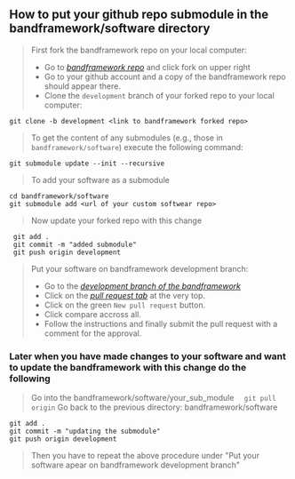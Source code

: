 ## How to put your github repo submodule in the bandframework/software directory

> First fork the bandframework repo on your local computer:
> - Go to *[bandframework repo](https://github.com/bandframework/bandframework/)* and click fork on upper right
> - Go to your github account and a copy of the bandframework repo should appear there.
> - Clone the `development` branch of your forked repo to your local computer:

`git clone -b development <link to bandframework forked repo>`

> To get the content of any submodules (e.g., those in `bandframework/software`) execute the following command:

`git submodule update --init --recursive`

> To add your software as a submodule

```
cd bandframework/software
git submodule add <url of your custom softwear repo>
  ```


> Now update your forked repo with this change
 ```
  git add .
  git commit -m "added submodule"
  git push origin development
```

> Put your software on bandframework development branch:
>- Go to the *[development branch of the bandframework](https://github.com/bandframework/bandframework/tree/development)*
>- Click on the *[pull request tab](https://github.com/bandframework/bandframework/pulls)* at the very top.
>- Click on the green `New pull request` button.
>- Click compare accross all.
>- Follow the instructions and finally submit the pull request with a comment for the approval. 

### Later when you have made changes to your software and want to update the bandframework with this change do the following

> Go into the bandframework/software/your_sub_module
`  git pull origin`
> Go back to the previous directory: bandframework/software
 ```
 git add .
 git commit -m "updating the submodule"
 git push origin development
 ```
 > Then you have to repeat the above procedure under "Put your software apear on bandframework development branch"
